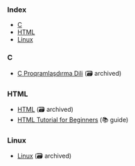 ### Index
* [C](#c)
* [HTML](#html)
* [Linux](#linux)

### C
* [C Proqramlaşdırma Dili](https://web.archive.org/web/20241214000729/https://ilkaddimlar.com/ders/c-proqramlasdirma-dili) (:card_file_box: archived)

### HTML
* [HTML](https://web.archive.org/web/20241214005042/https://ilkaddimlar.com/ders/html) (:card_file_box: archived)
* [HTML Tutorial for Beginners](https://www.w3schools.com/html/) (:books: guide)

### Linux
* [Linux](https://web.archive.org/web/20241214095624/https://ilkaddimlar.com/ders/linux) (:card_file_box: archived)
